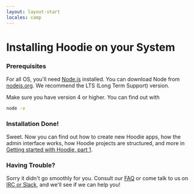 ```yaml
---
layout: layout-start
locales: camp
---
```


# Installing Hoodie on your System

### Prerequisites
For all OS, you'll need <a href="http://nodejs.org/" target="_blank">Node.js</a> installed.
You can download Node from <a href="https://nodejs.org/" target="_blank">nodejs.org</a>. We recommend the LTS (Long Term Support) version.

Make sure you have version 4 or higher. You can find out with

```bash
node -v
```

### Installation Done!
Sweet. Now you can find out how to create new Hoodie apps, how the admin interface works, how Hoodie projects are structured, and more in <a href="../start/getting-started/getting-started-1.html">Getting started with Hoodie, part 1</a>.

### Having Trouble?
Sorry it didn't go smoothly for you. Consult our <a href="http://faq.hood.ie" target="_blank">FAQ</a> or come talk to us on <a href="http://hood.ie/chat" target="_blank">IRC or Slack</a>, and we'll see if we can help you!
